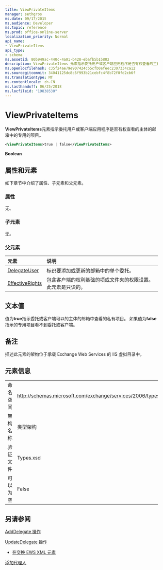```yaml
---
title: ViewPrivateItems
manager: sethgros
ms.date: 09/17/2015
ms.audience: Developer
ms.topic: reference
ms.prod: office-online-server
localization_priority: Normal
api_name:
- ViewPrivateItems
api_type:
- schema
ms.assetid: 80b949ac-440c-4a01-b428-ebafb5b1b802
description: ViewPrivateItems 元素指示委托用户或客户端应用程序是否有权查看的主体的邮箱中的专用的项目。
ms.openlocfilehash: c35f24ae79e907424cb5cfb0efeec2307334ca12
ms.sourcegitcommit: 34041125dc8c5f993b21cebfc4f8b72f0fd2cb6f
ms.translationtype: MT
ms.contentlocale: zh-CN
ms.lasthandoff: 06/25/2018
ms.locfileid: "19838530"
---
```

# <a name="viewprivateitems"></a>ViewPrivateItems

**ViewPrivateItems**元素指示委托用户或客户端应用程序是否有权查看的主体的邮箱中的专用的项目。 
  
```XML
<ViewPrivateItems>true | false</ViewPrivateItems>
```

 **Boolean**
## <a name="attributes-and-elements"></a>属性和元素

如下章节中介绍了属性、子元素和父元素。
  
### <a name="attributes"></a>属性

无。
  
### <a name="child-elements"></a>子元素

无。
  
### <a name="parent-elements"></a>父元素

|**元素**|**说明**|
|:-----|:-----|
|[DelegateUser](delegateuser.md) <br/> |标识要添加或更新的邮箱中的单个委托。  <br/> |
|[EffectiveRights](effectiverights.md) <br/> |包含客户端的权利基础的项或文件夹的权限设置。此元素是只读的。  <br/> |
   
## <a name="text-value"></a>文本值

值为**true**指示委托或客户端可以的主体的邮箱中查看的私有项目。 如果值为**false**指示的专用项目看不到委托或客户端。 
  
## <a name="remarks"></a>备注

描述此元素的架构位于承载 Exchange Web Services 的 IIS 虚拟目录中。
  
## <a name="element-information"></a>元素信息

|||
|:-----|:-----|
|命名空间  <br/> |http://schemas.microsoft.com/exchange/services/2006/types  <br/> |
|架构名称  <br/> |类型架构  <br/> |
|验证文件  <br/> |Types.xsd  <br/> |
|可以为空  <br/> |False  <br/> |
   
## <a name="see-also"></a>另请参阅



[AddDelegate 操作](adddelegate-operation.md)
  
[UpdateDelegate 操作](updatedelegate-operation.md)


- [在交换 EWS XML 元素](ews-xml-elements-in-exchange.md)


[添加代理人](http://msdn.microsoft.com/library/3a744150-66a3-4a13-9433-793603ba5038%28Office.15%29.aspx)

